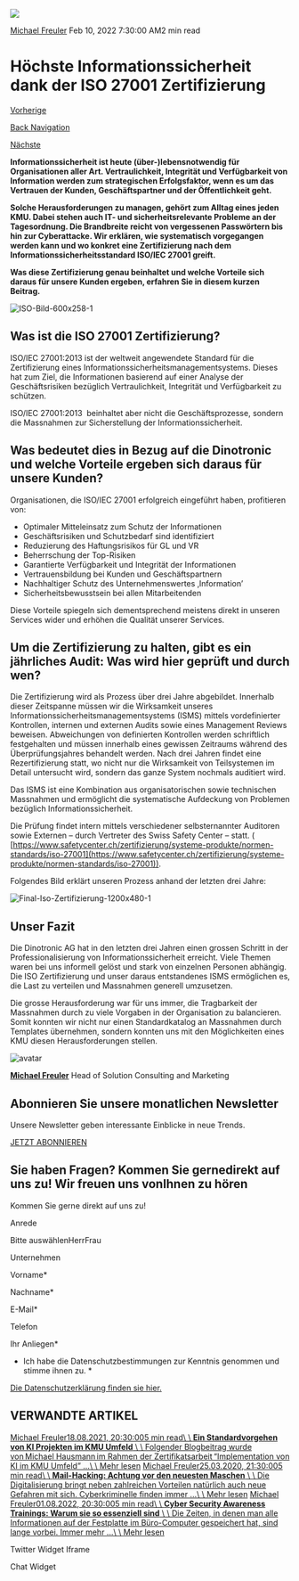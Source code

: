 ![](https://25917640.fs1.hubspotusercontent-eu1.net/hub/25917640/hubfs/Imported_Blog_Media/ISO-Bild-600x258-1.jpg?width=300&name=ISO-Bild-600x258-1.jpg)

[Michael Freuler](https://blog.dinotronic.ch/author/michael-freuler) Feb 10, 2022 7:30:00 AM2 min read

# Höchste Informationssicherheit dank der ISO 27001 Zertifizierung

[Vorherige](https://blog.dinotronic.ch/blog/cyber-security/6-top-cyber-security-trends-2022-fuer-kmu)

[Back Navigation](https://blog.dinotronic.ch/)

[Nächste](https://blog.dinotronic.ch/blog/digital-workplace/microsoft-sharepoint-was-sie-wissen-muessen)

**Informationssicherheit ist heute (über-)lebensnotwendig für Organisationen aller Art. Vertraulichkeit, Integrität und Verfügbarkeit von Information werden zum strategischen Erfolgsfaktor, wenn es um das Vertrauen der Kunden, Geschäftspartner und der Öffentlichkeit geht.**

**Solche Herausforderungen zu managen, gehört zum Alltag eines jeden KMU. Dabei stehen auch IT- und sicherheitsrelevante Probleme an der Tagesordnung. Die Brandbreite reicht von vergessenen Passwörtern bis hin zur Cyberattacke. Wir erklären, wie systematisch vorgegangen werden kann und wo konkret eine Zertifizierung nach dem Informationssicherheitsstandard ISO/IEC 27001 greift.**

**Was diese Zertifizierung genau beinhaltet und welche Vorteile sich daraus für unsere Kunden ergeben, erfahren Sie in diesem kurzen Beitrag.**

![ISO-Bild-600x258-1](https://blog.dinotronic.ch/hs-fs/hubfs/Imported_Blog_Media/ISO-Bild-600x258-1.jpg?width=600&height=258&name=ISO-Bild-600x258-1.jpg)

## Was ist die ISO 27001 Zertifizierung?

ISO/IEC 27001:2013 ist der weltweit angewendete Standard für die Zertifizierung eines Informationssicherheitsmanagementsystems. Dieses hat zum Ziel, die Informationen basierend auf einer Analyse der Geschäftsrisiken bezüglich Vertraulichkeit, Integrität und Verfügbarkeit zu schützen.

ISO/IEC 27001:2013  beinhaltet aber nicht die Geschäftsprozesse, sondern die Massnahmen zur Sicherstellung der Informationssicherheit.

## Was bedeutet dies in Bezug auf die Dinotronic und welche Vorteile ergeben sich daraus für unsere Kunden?

Organisationen, die ISO/IEC 27001 erfolgreich eingeführt haben, profitieren von:

- Optimaler Mitteleinsatz zum Schutz der Informationen
- Geschäftsrisiken und Schutzbedarf sind identifiziert
- Reduzierung des Haftungsrisikos für GL und VR
- Beherrschung der Top-Risiken
- Garantierte Verfügbarkeit und Integrität der Informationen
- Vertrauensbildung bei Kunden und Geschäftspartnern
- Nachhaltiger Schutz des Unternehmenswertes ‚Information’
- Sicherheitsbewusstsein bei allen Mitarbeitenden

Diese Vorteile spiegeln sich dementsprechend meistens direkt in unseren Services wider und erhöhen die Qualität unserer Services.

## Um die Zertifizierung zu halten, gibt es ein jährliches Audit: Was wird hier geprüft und durch wen?

Die Zertifizierung wird als Prozess über drei Jahre abgebildet. Innerhalb dieser Zeitspanne müssen wir die Wirksamkeit unseres Informationssicherheitsmanagementsystems (ISMS) mittels vordefinierter Kontrollen, internen und externen Audits sowie eines Management Reviews beweisen. Abweichungen von definierten Kontrollen werden schriftlich festgehalten und müssen innerhalb eines gewissen Zeitraums während des Überprüfungsjahres behandelt werden. Nach drei Jahren findet eine Rezertifizierung statt, wo nicht nur die Wirksamkeit von Teilsystemen im Detail untersucht wird, sondern das ganze System nochmals auditiert wird.

Das ISMS ist eine Kombination aus organisatorischen sowie technischen Massnahmen und ermöglicht die systematische Aufdeckung von Problemen bezüglich Informationssicherheit.

Die Prüfung findet intern mittels verschiedener selbsternannter Auditoren sowie Externen – durch Vertreter des Swiss Safety Center – statt. ( [https://www.safetycenter.ch/zertifizierung/systeme-produkte/normen-standards/iso-27001](https://www.safetycenter.ch/zertifizierung/systeme-produkte/normen-standards/iso-27001)).

Folgendes Bild erklärt unseren Prozess anhand der letzten drei Jahre:

![Final-Iso-Zertifizierung-1200x480-1](https://blog.dinotronic.ch/hs-fs/hubfs/Imported_Blog_Media/Final-Iso-Zertifizierung-1200x480-1.jpg?width=799&height=320&name=Final-Iso-Zertifizierung-1200x480-1.jpg)

## Unser Fazit

Die Dinotronic AG hat in den letzten drei Jahren einen grossen Schritt in der Professionalisierung von Informationssicherheit erreicht. Viele Themen waren bei uns informell gelöst und stark von einzelnen Personen abhängig. Die ISO Zertifizierung und unser daraus entstandenes ISMS ermöglichen es, die Last zu verteilen und Massnahmen generell umzusetzen.

Die grosse Herausforderung war für uns immer, die Tragbarkeit der Massnahmen durch zu viele Vorgaben in der Organisation zu balancieren. Somit konnten wir nicht nur einen Standardkatalog an Massnahmen durch Templates übernehmen, sondern konnten uns mit den Möglichkeiten eines KMU diesen Herausforderungen stellen.

![avatar](https://25917640.fs1.hubspotusercontent-eu1.net/hub/25917640/hubfs/01_Visual%20Content/01_Mitarbeiter-Fotos/Michael%20Freuler%20klein.png?width=290&name=Michael%20Freuler%20klein.png)

[**Michael Freuler**](https://blog.dinotronic.ch/author/michael-freuler) Head of Solution Consulting and Marketing

## Abonnieren Sie unsere monatlichen Newsletter

Unsere Newsletter geben interessante Einblicke in neue Trends.

[JETZT ABONNIEREN](https://cta-eu1.hubspot.com/web-interactives/public/v1/track/click?encryptedPayload=AVxigLLWvunKzy52q79d%2BaLV%2B1nDN7%2B4RnhVm4qqTzA%2FTo260KFazZ%2FZ5Qe5tOjKtXJZIWBA%2BoLhkoHJSeLGih5Uec1Tei7jqJJq4%2Bsm6jvX1sxoI63RWAoo%2BWC5GlQTJNb0za8iZ4t4t%2FmmOZyFB03YQvaVwyf2Pn2H13nj7LiRW2K2zN%2BRcMFnjDh9cQeekCM%3D&portalId=25917640&webInteractiveContentId=114201044682&webInteractiveId=151726273754&containerType=EMBEDDED&pageUrl=https%3A%2F%2Fblog.dinotronic.ch%2Fblog%2Fcyber-security%2Fhoechste-informationssicherheit-dank-der-iso-27001-zertifizierung&pageTitle=H%C3%B6chste+Informationssicherheit+dank+der+ISO+27001+Zertifizierung&referrer=&userAgent=Mozilla%2F5.0+%28X11%3B+Linux+x86_64%29+AppleWebKit%2F537.36+%28KHTML%2C+like+Gecko%29+Chrome%2F132.0.0.0+Safari%2F537.36&hutk=&hssc=&hstc=&pageId=116852409031)

## Sie haben Fragen? Kommen Sie gernedirekt auf uns zu! Wir freuen uns vonIhnen zu hören

Kommen Sie gerne direkt auf uns zu!

Anrede

Bitte auswählenHerrFrau

Unternehmen

Vorname\*

Nachname\*

E-Mail\*

Telefon

Ihr Anliegen\*

- Ich habe die Datenschutzbestimmungen zur Kenntnis genommen und stimme ihnen zu.
\*

[Die Datenschutzerklärung finden sie hier.](https://dinotronic.ch/datenschutz)

## VERWANDTE ARTIKEL

[Michael Freuler18.08.2021, 20:30:005 min read\\
\\
**Ein Standardvorgehen von KI Projekten im KMU Umfeld** \\
\\
Folgender Blogbeitrag wurde von Michael Hausmann im Rahmen der Zertifikatsarbeit “Implementation von KI im KMU Umfeld” ...\\
\\
Mehr lesen](https://blog.dinotronic.ch/blog/trends/ein-standardvorgehen-von-ki-projekten-im-kmu-umfeld) [Michael Freuler25.03.2020, 21:30:005 min read\\
\\
**Mail-Hacking: Achtung vor den neuesten Maschen** \\
\\
Die Digitalisierung bringt neben zahlreichen Vorteilen natürlich auch neue Gefahren mit sich. Cyberkriminelle finden immer ...\\
\\
Mehr lesen](https://blog.dinotronic.ch/blog/cyber-security/mail-hacking-achtung-vor-den-neuesten-maschen) [Michael Freuler01.08.2022, 20:30:005 min read\\
\\
**Cyber Security Awareness Trainings: Warum sie so essenziell sind** \\
\\
Die Zeiten, in denen man alle Informationen auf der Festplatte im Büro-Computer gespeichert hat, sind lange vorbei. Immer mehr ...\\
\\
Mehr lesen](https://blog.dinotronic.ch/blog/cyber-security/cyber-security-awareness-trainings-warum-sie-so-essenziell-sind)

Twitter Widget Iframe

Chat Widget